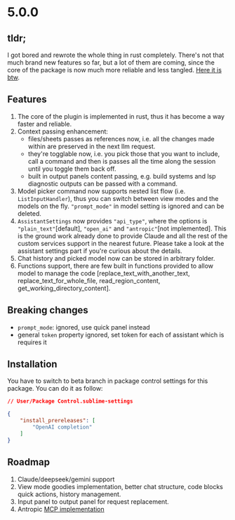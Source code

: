 # 5.0.0

## tldr;

I got bored and rewrote the whole thing in rust completely. There's not that much brand new features so far, but a lot of them are coming, since the core of the package is now much more reliable and less tangled. [Here it is btw](https://github.com/yaroslavyaroslav/llm_runner).

## Features

1. The core of the plugin is implemented in rust, thus it has become a way faster and reliable.
2. Context passing enhancement:
    - files/sheets passes as references now, i.e. all the changes made within are preserved in the next llm request.
    - they're togglable now, i.e. you pick those that you want to include, call a command and then is passes all the time along the session until you toggle them back off.
    - built in output panels content passing, e.g. build systems and lsp diagnostic outputs can be passed with a command.
3. Model picker command now supports nested list flow (i.e. `ListInputHandler`), thus you can switch between view modes and the models on the fly. `"prompt_mode"` in model setting is ignored and can be deleted.
4. `AssistantSettings` now provides `"api_type"`, where the options is `"plain_text"`[default], `"open_ai"` and `"antropic"`[not implemented]. This is the ground work already done to provide Claude and all the rest of the custom services support in the nearest future. Please take a look at the assistant settings part if you're curious about the details.
5. Chat history and picked model now can be stored in arbitrary folder.
6. Functions support, there are few built in functions provided to allow model to manage the code [replace_text_with_another_text, replace_text_for_whole_file, read_region_content, get_working_directory_content].

## Breaking changes

- `prompt_mode`: ignored, use quick panel instead
- general `token` property ignored, set token for each of assistant which is requires it

## Installation

You have to switch to beta branch in package control settings for this package. You can do it as follow:

```json
// User/Package Control.sublime-settings

{
    "install_prereleases": [
        "OpenAI completion"
    ]
}
```

## Roadmap

1. Claude/deepseek/gemini support
2. View mode goodies implementation, better chat structure, code blocks quick actions, history management.
3. Input panel to output panel for request replacement.
4. Antropic [MCP implementation](https://docs.anthropic.com/en/docs/build-with-claude/mcp)
